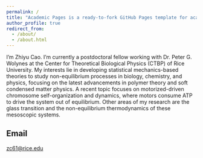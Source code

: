 ```yaml
---
permalink: /
title: "Academic Pages is a ready-to-fork GitHub Pages template for academic personal websites"
author_profile: true
redirect_from: 
  - /about/
  - /about.html
---
```


I’m Zhiyu Cao. I’m cur­rently a post­doc­toral fel­low work­ing with Dr. Peter G. Wolynes at the Center for Theoretical Biological Physics (CTBP) of Rice University. My interests lie in developing statistical mechanics-based theories to study non-equilibrium processes in biology, chemistry, and physics, focusing on the latest advancements in polymer theory and soft condensed matter physics. A recent topic focuses on motorized-driven chromosome self-organization and dynamics, where motors consume ATP to drive the system out of equilibrium. Other areas of my research are the glass transition and the non-equilibrium thermodynamics of these mesoscopic systems.

Email
------
zc61@rice.edu
